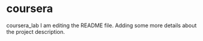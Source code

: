 # coursera
coursera_lab
I am editing the README file. Adding some more details about the project description.

